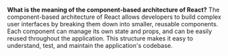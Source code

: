 **What is the meaning of the component-based architecture of React?**
The component-based architecture of React allows developers to build complex user interfaces by breaking them down into smaller, reusable components. Each component can manage its own state and props, and can be easily reused throughout the application. This structure makes it easy to understand, test, and maintain the application's codebase.